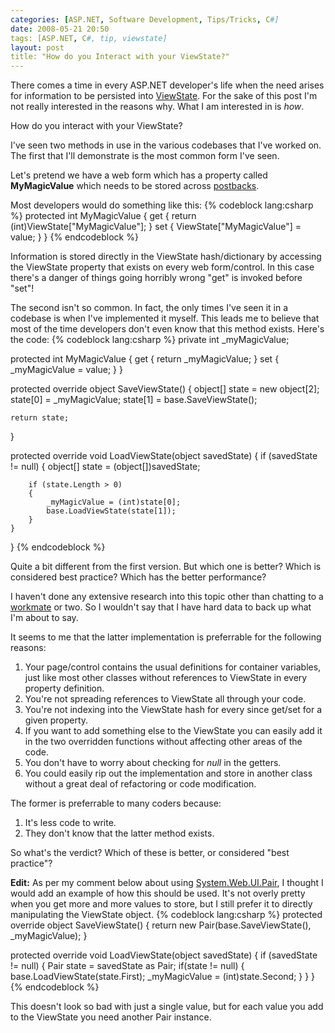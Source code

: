 ```yaml
---
categories: [ASP.NET, Software Development, Tips/Tricks, C#]
date: 2008-05-21 20:50
tags: [ASP.NET, C#, tip, viewstate]
layout: post
title: "How do you Interact with your ViewState?"
---
```

There comes a time in every ASP.NET developer's life when the need arises for information to be persisted into <a href="http://msdn.microsoft.com/en-us/library/ms972976.aspx" title="ViewState">ViewState</a>. For the sake of this post I'm not really interested in the reasons why. What I am interested in is <em>how</em>.

How do you interact with your ViewState?

<!--more-->

I've seen two methods in use in the various codebases that I've worked on. The first that I'll demonstrate is the most common form I've seen.

Let's pretend we have a web form which has a property called <strong>MyMagicValue</strong> which needs to be stored across <a href="http://www.xefteri.com/articles/show.cfm?id=18" title="How postback works in ASP.NET">postbacks</a>.

Most developers would do something like this:
{% codeblock lang:csharp %}
protected int MyMagicValue
{
    get
    {
        return (int)ViewState["MyMagicValue"];
    }
    set
    {
        ViewState["MyMagicValue"] = value;
    }
}
{% endcodeblock %}

Information is stored directly in the ViewState hash/dictionary by accessing the ViewState property that exists on every web form/control. In this case there's a danger of things going horribly wrong "get" is invoked before "set"!

The second isn't so common. In fact, the only times I've seen it in a codebase is when I've implemented it myself. This leads me to believe that most of the time developers don't even know that this method exists. Here's the code:
{% codeblock lang:csharp %}
private int _myMagicValue;

protected int MyMagicValue
{
    get
    {
        return _myMagicValue;
    }
    set
    {
        _myMagicValue = value;
    }
}

protected override object SaveViewState()
{
    object[] state = new object[2];
    state[0] = _myMagicValue;
    state[1] = base.SaveViewState();

    return state;
}

protected override void LoadViewState(object savedState)
{
    if (savedState != null)
    {
        object[] state = (object[])savedState;

        if (state.Length > 0)
        {
            _myMagicValue = (int)state[0];
            base.LoadViewState(state[1]);
        }
    }
}
{% endcodeblock %}

Quite a bit different from the first version. But which one is better? Which is considered best practice? Which has the better performance?

I haven't done any extensive research into this topic other than chatting to a <a href="http://secretgeek.net/" title="secretGeek">workmate</a> or two. So I wouldn't say that I have hard data to back up what I'm about to say.

It seems to me that the latter implementation is preferrable for the following reasons:
<ol><li>Your page/control contains the usual definitions for container variables, just like most other classes without references to ViewState in every property definition.</li><li>You're not spreading references to ViewState all through your code.</li><li>You're not indexing into the ViewState hash for every since get/set for a given property.</li><li>If you want to add something else to the ViewState you can easily add it in the two overridden functions without affecting other areas of the code.</li><li>You don't have to worry about checking for <em>null</em> in the getters.</li><li>You could easily rip out the implementation and store in another class without a great deal of refactoring or code modification.</li></ol>
The former is preferrable to many coders because:
<ol><li>It's less code to write.</li><li>They don't know that the latter method exists.</li></ol>
So what's the verdict? Which of these is better, or considered "best practice"?

<strong>Edit:</strong> As per my comment below about using <a href="http://msdn.microsoft.com/en-us/library/system.web.ui.pair(VS.80).aspx" title="System.Web.UI.Pair">System.Web.UI.Pair</a>, I thought I would add an example of how this should be used. It's not overly pretty when you get more and more values to store, but I still prefer it to directly manipulating the ViewState object.
{% codeblock lang:csharp %}
protected override object SaveViewState()
{
    return new Pair(base.SaveViewState(), _myMagicValue);
}

protected override void LoadViewState(object savedState)
{
    if (savedState != null)
    {
        Pair state = savedState as Pair;
        if(state != null)
        {
            base.LoadViewState(state.First);
            _myMagicValue = (int)state.Second;
        }
    }
}
{% endcodeblock %}

This doesn't look so bad with just a single value, but for each value you add to the ViewState you need another Pair instance.
